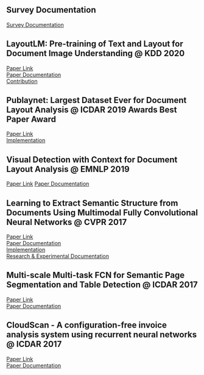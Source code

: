 ## Survey Documentation
[Survey Documentation](https://github.com/Noba1anc3/Document-Analysis-Recognition/blob/master/Survey.md)

## LayoutLM: Pre-training of Text and Layout for Document Image Understanding @ KDD 2020
[Paper Link](https://arxiv.org/pdf/1912.13318)  
[Paper Documentation](https://github.com/Noba1anc3/Document-Analysis-Recognition/blob/master/LayoutLM:%20Pre-training%20of%20Text%20and%20Layout%20for%20Document%20Image%20Understanding.md)  
[Contribution]()

## Publaynet: Largest Dataset Ever for Document Layout Analysis @ ICDAR 2019 Awards Best Paper Award 
[Paper Link](https://arxiv.org/pdf/1908.07836)  
[Implementation](https://github.com/Noba1anc3/Publaynet)

## Visual Detection with Context for Document Layout Analysis @ EMNLP 2019
[Paper Link](https://www.aclweb.org/anthology/D19-1348.pdf)
[Paper Documentation]()

## Learning to Extract Semantic Structure from Documents Using Multimodal Fully Convolutional Neural Networks @ CVPR 2017
[Paper Link](https://arxiv.org/pdf/1706.02337)  
[Paper Documentation](https://github.com/Noba1anc3/MFCN/wiki/MFCNN-Paper-Documentation)  
[Implementation](https://github.com/Noba1anc3/MFCNN)  
[Research & Experimental Documentation](https://github.com/Noba1anc3/MFCNN/wiki/Layout-Analysis)

## Multi-scale Multi-task FCN for Semantic Page Segmentation and Table Detection @ ICDAR 2017
[Paper Link](https://arxiv.org/pdf/)  
[Paper Documentation](https://github.com/Noba1anc3/Document-Analysis-Recognition/blob/master/Multi-scale%20Multi-task%20FCN%20for%20Semantic%20Page%20Segmentation%20and%20Table%20Detection.md)

## CloudScan - A configuration-free invoice analysis system using recurrent neural networks @ ICDAR 2017
[Paper Link](https://arxiv.org/pdf/1708.07403)  
[Paper Documentation](https://github.com/Noba1anc3/Document-Analysis-Recognition/blob/master/CloudScan%20-%20A%20configuration-free%20invoice%20analysis%20system%20using%20recurrent%20neural%20networks%20@%20ICDAR%202018.md)
